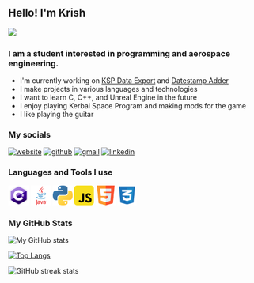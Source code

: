 ## Hello! I'm Krish

![](https://visitor-badge.laobi.icu/badge?page_id=kna27.kna27)

### I am a student interested in programming and aerospace engineering.

- I'm currently working on [KSP Data Export](https://github.com/kna27/ksp-data-export) and [Datestamp Adder](https://github.com/kna27/datestamp-adder)
- I make projects in various languages and technologies
- I want to learn C, C++, and Unreal Engine in the future
- I enjoy playing Kerbal Space Program and making mods for the game
- I like playing the guitar

### My socials

[<img src='https://cdn.jsdelivr.net/npm/simple-icons@3.0.1/icons/icloud.svg' alt='website' height='40'>](https://kna27.github.io)
[<img src='https://cdn.jsdelivr.net/npm/simple-icons@3.0.1/icons/github.svg' alt='github' height='40'>](https://github.com/kna27)
[<img src='https://cdn.jsdelivr.net/npm/simple-icons@3.0.1/icons/gmail.svg' alt='gmail' height='40'>](mailto:krisharora27@gmail.com)
[<img src='https://cdn.jsdelivr.net/npm/simple-icons@3.0.1/icons/linkedin.svg' alt='linkedin' height='40'>](https://www.linkedin.com/in/krish-arora-33144820b/)
<br>

### Languages and Tools I use
[<img src='https://github.com/kna27/kna27/blob/8616a5570f90391141271c543d0ac95df1a9353a/icons/c%23.png' alt='c#' height='40'>]()
[<img src='https://github.com/kna27/kna27/blob/8616a5570f90391141271c543d0ac95df1a9353a/icons/java.png' alt='java' height='40'>]()
[<img src='https://github.com/kna27/kna27/blob/8616a5570f90391141271c543d0ac95df1a9353a/icons/python.png' alt='python' height='40'>]()
[<img src='https://github.com/kna27/kna27/blob/8616a5570f90391141271c543d0ac95df1a9353a/icons/js.png' alt='javascript' height='40'>]()
[<img src='https://github.com/kna27/kna27/blob/8616a5570f90391141271c543d0ac95df1a9353a/icons/html.png' alt='html' height='40'>]()
[<img src='https://github.com/kna27/kna27/blob/8616a5570f90391141271c543d0ac95df1a9353a/icons/css.png' alt='css' height='40'>]()

### My GitHub Stats
![My GitHub stats](https://github-readme-stats.vercel.app/api?username=kna27&show_icons=true&count_private=true)

[![Top Langs](https://github-readme-stats.vercel.app/api/top-langs/?username=kna27)](https://github.com/anuraghazra/github-readme-stats)

![GitHub streak stats](https://github-readme-streak-stats.herokuapp.com/?user=kna27)  
